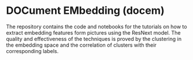 # DOCument EMbedding (docem)
The repository contains the code and notebooks for the tutorials on how to extract embedding features form pictures using the ResNext model. The quality and effectiveness of the techniques is proved by the clustering in the embedding space and the correlation of clusters with their corresponding labels.
